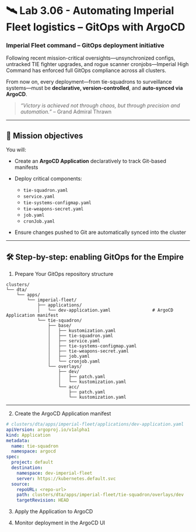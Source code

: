 # 🛰️ Lab 3.06 - Automating Imperial Fleet logistics – GitOps with ArgoCD

### **Imperial Fleet command – GitOps deployment initiative**

Following recent mission-critical oversights—unsynchronized configs, untracked TIE fighter upgrades, and rogue scanner cronjobs—Imperial High Command has enforced full GitOps compliance across all clusters.

From now on, every deployment—from tie-squadrons to surveillance systems—must be **declarative, version-controlled**, and **auto-synced via ArgoCD**.

> _“Victory is achieved not through chaos, but through precision and automation.”_ – Grand Admiral Thrawn

---

## 🎯 Mission objectives

You will:

- Create an **ArgoCD Application** declaratively to track Git-based manifests
- Deploy critical components:

  - `tie-squadron.yaml`
  - `service.yaml`
  - `tie-systems-configmap.yaml`
  - `tie-weapons-secret.yaml`
  - `job.yaml`
  - `cronJob.yaml`

- Ensure changes pushed to Git are automatically synced into the cluster

---

## 🛠️ Step-by-step: enabling GitOps for the Empire

1.  Prepare Your GitOps repository structure

```
clusters/
└── dta/
    └── apps/
        └── imperial-fleet/
            ├── applications/
            │   └── dev-application.yaml                # ArgoCD Application manifest
            └── tie-squadron/
                ├── base/
                │   ├── kustomization.yaml
                │   ├── tie-squadron.yaml
                │   ├── service.yaml
                │   ├── tie-systems-configmap.yaml
                │   ├── tie-weapons-secret.yaml
                │   ├── job.yaml
                │   └── cronjob.yaml
                └── overlays/
                    ├── dev/
                    │   ├── patch.yaml
                    │   └── kustomization.yaml
                    └── acc/
                        ├── patch.yaml
                        └── kustomization.yaml
```

---

2.  Create the ArgoCD Application manifest

```yaml
# clusters/dta/apps/imperial-fleet/applications/dev-application.yaml
apiVersion: argoproj.io/v1alpha1
kind: Application
metadata:
  name: tie-squadron
  namespace: argocd
spec:
  project: default
  destination:
    namespace: dev-imperial-fleet
    server: https://kubernetes.default.svc
  source:
    repoURL: <repo-url>
    path: clusters/dta/apps/imperial-fleet/tie-squadron/overlays/dev
    targetRevision: HEAD
```

3.  Apply the Application to ArgoCD

4.  Monitor deployment in the ArgoCD UI
